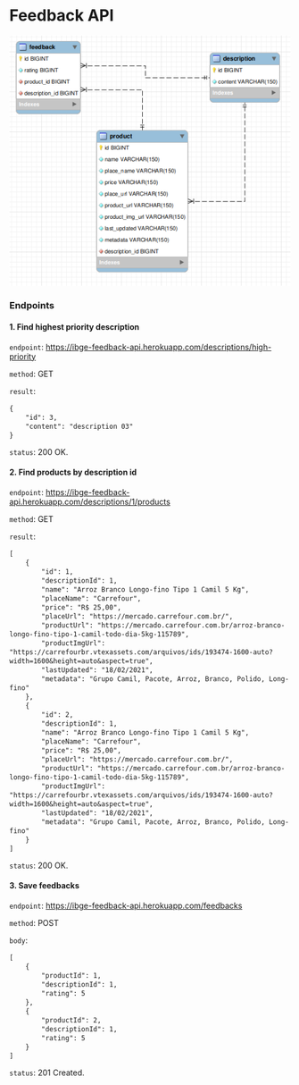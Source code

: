 # Feedback API

![Feedback_API_DER](https://github.com/celsofranssa/Feedback-API/raw/master/resources/feedback_api_der.png)

### Endpoints

#### 1. Find highest priority description

`endpoint`: https://ibge-feedback-api.herokuapp.com/descriptions/high-priority

`method`: GET

`result`:

```
{
    "id": 3,
    "content": "description 03"
}
```

`status`: 200 OK.

#### 2. Find products by description id

`endpoint`: https://ibge-feedback-api.herokuapp.com/descriptions/1/products

`method`: GET

`result`:

```
[
    {
        "id": 1,
        "descriptionId": 1,
        "name": "Arroz Branco Longo-fino Tipo 1 Camil 5 Kg",
        "placeName": "Carrefour",
        "price": "R$ 25,00",
        "placeUrl": "https://mercado.carrefour.com.br/",
        "productUrl": "https://mercado.carrefour.com.br/arroz-branco-longo-fino-tipo-1-camil-todo-dia-5kg-115789",
        "productImgUrl": "https://carrefourbr.vtexassets.com/arquivos/ids/193474-1600-auto?width=1600&height=auto&aspect=true",
        "lastUpdated": "18/02/2021",
        "metadata": "Grupo Camil, Pacote, Arroz, Branco, Polido, Long-fino"
    },
    {
        "id": 2,
        "descriptionId": 1,
        "name": "Arroz Branco Longo-fino Tipo 1 Camil 5 Kg",
        "placeName": "Carrefour",
        "price": "R$ 25,00",
        "placeUrl": "https://mercado.carrefour.com.br/",
        "productUrl": "https://mercado.carrefour.com.br/arroz-branco-longo-fino-tipo-1-camil-todo-dia-5kg-115789",
        "productImgUrl": "https://carrefourbr.vtexassets.com/arquivos/ids/193474-1600-auto?width=1600&height=auto&aspect=true",
        "lastUpdated": "18/02/2021",
        "metadata": "Grupo Camil, Pacote, Arroz, Branco, Polido, Long-fino"
    }
]
```

`status`: 200 OK.

#### 3. Save feedbacks

`endpoint`: https://ibge-feedback-api.herokuapp.com/feedbacks

`method`: POST

`body`:

```
[
    {
        "productId": 1,
        "descriptionId": 1,
        "rating": 5
    },
    {
        "productId": 2,
        "descriptionId": 1,
        "rating": 5
    }
]
```

`status`: 201 Created.